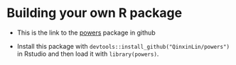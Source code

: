 # Building your own R package

* This is the link to the [powers](https://github.com/QinxinLin/powers) package in github

* Install this package with `devtools::install_github("QinxinLin/powers")` in Rstudio and then load it with `library(powers)`.




